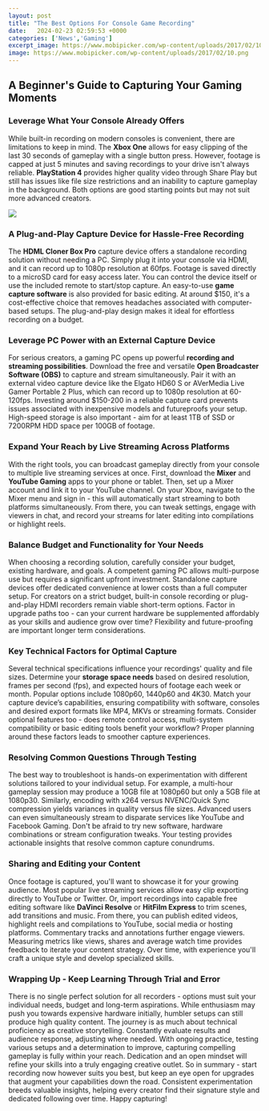 ```yaml
---
layout: post
title: "The Best Options For Console Game Recording"
date:   2024-02-23 02:59:53 +0000
categories: ['News','Gaming']
excerpt_image: https://www.mobipicker.com/wp-content/uploads/2017/02/10.png
image: https://www.mobipicker.com/wp-content/uploads/2017/02/10.png
---
```


## A Beginner's Guide to Capturing Your Gaming Moments  
### Leverage What Your Console Already Offers
While built-in recording on modern consoles is convenient, there are limitations to keep in mind. The **Xbox One** allows for easy clipping of the last 30 seconds of gameplay with a single button press. However, footage is capped at just 5 minutes and saving recordings to your drive isn't always reliable. **PlayStation 4** provides higher quality video through Share Play but still has issues like file size restrictions and an inability to capture gameplay in the background. Both options are good starting points but may not suit more advanced creators.

![](https://cdn.windowsreport.com/wp-content/uploads/2018/11/Roxio-Game-Capture--1024x522.png)
### A Plug-and-Play Capture Device for Hassle-Free Recording  
The **HDML Cloner Box Pro** capture device offers a standalone recording solution without needing a PC. Simply plug it into your console via HDMI, and it can record up to 1080p resolution at 60fps. Footage is saved directly to a microSD card for easy access later. You can control the device itself or use the included remote to start/stop capture. An easy-to-use **game capture software** is also provided for basic editing. At around $150, it's a cost-effective choice that removes headaches associated with computer-based setups. The plug-and-play design makes it ideal for effortless recording on a budget.
### Leverage PC Power with an External Capture Device
For serious creators, a gaming PC opens up powerful **recording and streaming possibilities**. Download the free and versatile **Open Broadcaster Software (OBS)** to capture and stream simultaneously. Pair it with an external video capture device like the Elgato HD60 S or AVerMedia Live Gamer Portable 2 Plus, which can record up to 1080p resolution at 60-120fps. Investing around $150-200 in a reliable capture card prevents issues associated with inexpensive models and futureproofs your setup. High-speed storage is also important - aim for at least 1TB of SSD or 7200RPM HDD space per 100GB of footage.
### Expand Your Reach by Live Streaming Across Platforms 
With the right tools, you can broadcast gameplay directly from your console to multiple live streaming services at once. First, download the **Mixer** and **YouTube Gaming** apps to your phone or tablet. Then, set up a Mixer account and link it to your YouTube channel. On your Xbox, navigate to the Mixer menu and sign in - this will automatically start streaming to both platforms simultaneously. From there, you can tweak settings, engage with viewers in chat, and record your streams for later editing into compilations or highlight reels. 
### Balance Budget and Functionality for Your Needs
When choosing a recording solution, carefully consider your budget, existing hardware, and goals. A competent gaming PC allows multi-purpose use but requires a significant upfront investment. Standalone capture devices offer dedicated convenience at lower costs than a full computer setup. For creators on a strict budget, built-in console recording or plug-and-play HDMI recorders remain viable short-term options. Factor in upgrade paths too - can your current hardware be supplemented affordably as your skills and audience grow over time? Flexibility and future-proofing are important longer term considerations.
### Key Technical Factors for Optimal Capture 
Several technical specifications influence your recordings' quality and file sizes. Determine your **storage space needs** based on desired resolution, frames per second (fps), and expected hours of footage each week or month. Popular options include 1080p60, 1440p60 and 4K30. Match your capture device’s capabilities, ensuring compatibility with software, consoles and desired export formats like MP4, MKVs or streaming formats. Consider optional features too - does remote control access, multi-system compatibility or basic editing tools benefit your workflow? Proper planning around these factors leads to smoother capture experiences.
### Resolving Common Questions Through Testing  
The best way to troubleshoot is hands-on experimentation with different solutions tailored to your individual setup. For example, a multi-hour gameplay session may produce a 10GB file at 1080p60 but only a 5GB file at 1080p30. Similarly, encoding with x264 versus NVENC/Quick Sync compression yields variances in quality versus file sizes. Advanced users can even simultaneously stream to disparate services like YouTube and Facebook Gaming. Don't be afraid to try new software, hardware combinations or stream configuration tweaks. Your testing provides actionable insights that resolve common capture conundrums.
### Sharing and Editing your Content 
Once footage is captured, you'll want to showcase it for your growing audience. Most popular live streaming services allow easy clip exporting directly to YouTube or Twitter. Or, import recordings into capable free editing software like **DaVinci Resolve** or **HitFilm Express** to trim scenes, add transitions and music. From there, you can publish edited videos, highlight reels and compilations to YouTube, social media or hosting platforms. Commentary tracks and annotations further engage viewers. Measuring metrics like views, shares and average watch time provides feedback to iterate your content strategy. Over time, with experience you'll craft a unique style and develop specialized skills.
### Wrapping Up - Keep Learning Through Trial and Error
There is no single perfect solution for all recorders - options must suit your individual needs, budget and long-term aspirations. While enthusiasm may push you towards expensive hardware initially, humbler setups can still produce high quality content. The journey is as much about technical proficiency as creative storytelling. Constantly evaluate results and audience response, adjusting where needed. With ongoing practice, testing various setups and a determination to improve, capturing compelling gameplay is fully within your reach. Dedication and an open mindset will refine your skills into a truly engaging creative outlet.
So in summary - start recording now however suits you best, but keep an eye open for upgrades that augment your capabilities down the road. Consistent experimentation breeds valuable insights, helping every creator find their signature style and dedicated following over time. Happy capturing!